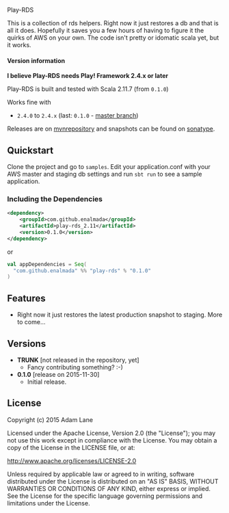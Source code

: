 Play-RDS

This is a collection of rds helpers.  Right now it just restores a db and that is all it does.
Hopefully it saves you a few hours of having to figure it the quirks of AWS on your own.
The code isn't pretty or idomatic scala yet, but it works. 

#### Version information
**I believe Play-RDS needs Play! Framework 2.4.x or later**

Play-RDS is built and tested with Scala 2.11.7 (from `0.1.0`)

Works fine with

* `2.4.0` to `2.4.x` (last: `0.1.0` - [master branch](https://github.com/enalmada/play-rds/tree/master))

Releases are on [mvnrepository](http://mvnrepository.com/artifact/com.github.enalmada) and snapshots can be found on [sonatype](https://oss.sonatype.org/content/repositories/snapshots/com/github/enalmada).

## Quickstart
Clone the project and go to `samples`. Edit your application.conf with your AWS master and staging db settings and run `sbt run` to see a sample application.

### Including the Dependencies

```xml
<dependency>
    <groupId>com.github.enalmada</groupId>
    <artifactId>play-rds_2.11</artifactId>
    <version>0.1.0</version>
</dependency>
```
or

```scala
val appDependencies = Seq(
  "com.github.enalmada" %% "play-rds" % "0.1.0"
)
```

## Features

* Right now it just restores the latest production snapshot to staging.  More to come...

## Versions
* **TRUNK** [not released in the repository, yet]
  * Fancy contributing something? :-)
* **0.1.0** [release on 2015-11-30]
  * Initial release.
  
## License

Copyright (c) 2015 Adam Lane

Licensed under the Apache License, Version 2.0 (the "License"); you may not use this work except in compliance with the License. You may obtain a copy of the License in the LICENSE file, or at:

http://www.apache.org/licenses/LICENSE-2.0

Unless required by applicable law or agreed to in writing, software distributed under the License is distributed on an "AS IS" BASIS, WITHOUT WARRANTIES OR CONDITIONS OF ANY KIND, either express or implied. See the License for the specific language governing permissions and limitations under the License.
  